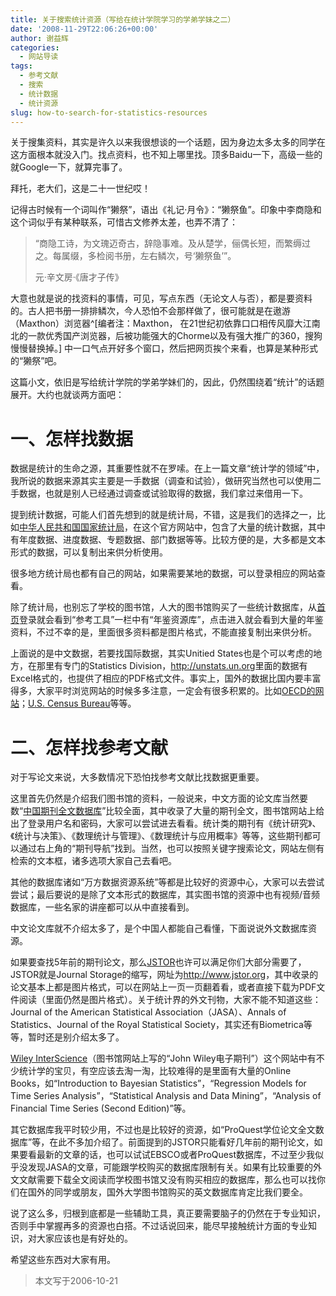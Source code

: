 ```yaml
---
title: 关于搜索统计资源（写给在统计学院学习的学弟学妹之二）
date: '2008-11-29T22:06:26+00:00'
author: 谢益辉
categories:
  - 网站导读
tags:
  - 参考文献
  - 搜索
  - 统计数据
  - 统计资源
slug: how-to-search-for-statistics-resources
---
```


关于搜集资料，其实是许久以来我很想谈的一个话题，因为身边太多太多的同学在这方面根本就没入门。找点资料，也不知上哪里找。顶多Baidu一下，高级一些的就Google一下，就算完事了。<!--more-->

拜托，老大们，这是二十一世纪哎！

记得古时候有一个词叫作“獭祭”，语出《礼记·月令》：“獭祭鱼”。印象中李商隐和这个词似乎有某种联系，可惜古文修养太差，也弄不清了：

> “商隐工诗，为文瑰迈奇古，辞隐事难。及从楚学，俪偶长短，而繁缛过之。每属缀，多检阅书册，左右鳞次，号‘獭祭鱼’”。
>
> 元·辛文房·《唐才子传》

大意也就是说的找资料的事情，可见，写点东西（无论文人与否），都是要资料的。古人把书册一排排鳞次，今人恐怕不会那样做了，很可能就是在遨游（Maxthon）浏览器^[编者注：Maxthon， 在21世纪初依靠口口相传风靡大江南北的一款优秀国产浏览器，后被功能强大的Chorme以及有强大推广的360，搜狗慢慢替换掉。] 中一口气点开好多个窗口，然后把网页挨个来看，也算是某种形式的“獭祭”吧。

这篇小文，依旧是写给统计学院的学弟学妹们的，因此，仍然围绕着“统计”的话题展开。大约也就谈两方面吧：

# 一、怎样找数据

数据是统计的生命之源，其重要性就不在罗嗦。在上一篇文章“统计学的领域”中，我所说的数据来源其实主要是一手数据（调查和试验），做研究当然也可以使用二手数据，也就是别人已经通过调查或试验取得的数据，我们拿过来借用一下。

提到统计数据，可能人们首先想到的就是统计局，不错，这是我们的选择之一，比如[中华人民共和国国家统计局](http://www.stats.gov.cn/)，在这个官方网站中，包含了大量的统计数据，其中有年度数据、进度数据、专题数据、部门数据等等。比较方便的是，大多都是文本形式的数据，可以复制出来供分析使用。

很多地方统计局也都有自己的网站，如果需要某地的数据，可以登录相应的网站查看。

除了统计局，也别忘了学校的图书馆，人大的图书馆购买了一些统计数据库，从[首页]( http://www.lib.ruc.edu.cn)登录就会看到“参考工具”一栏中有“年鉴资源库”，点击进入就会看到大量的年鉴资料，不过不幸的是，里面很多资料都是图片格式，不能直接复制出来供分析。

上面说的是中文数据，若要找国际数据，其实Unitied States也是个可以考虑的地方，在那里有专门的Statistics Division，<http://unstats.un.org>里面的数据有Excel格式的，也提供了相应的PDF格式文件。事实上，国外的数据比国内要丰富得多，大家平时浏览网站的时候多多注意，一定会有很多积累的。比如[OECD的网站](http://www.oecd.org)；[U.S. Census Bureau](http://www.census.gov)等等。

# 二、怎样找参考文献

对于写论文来说，大多数情况下恐怕找参考文献比找数据更重要。

这里首先仍然是介绍我们图书馆的资料，一般说来，中文方面的论文库当然要数“[中国期刊全文数据库](http://www.edu.cnki.net/)”比较全面，其中收录了大量的期刊全文，图书馆网站上给出了登录用户名和密码，大家可以尝试进去看看。统计类的期刊有《统计研究》、《统计与决策》、《数理统计与管理》、《数理统计与应用概率》等等，这些期刊都可以通过右上角的“期刊导航”找到。当然，也可以按照关键字搜索论文，网站左侧有检索的文本框，诸多选项大家自己去看吧。

其他的数据库诸如“万方数据资源系统”等都是比较好的资源中心，大家可以去尝试尝试；最后要说的是除了文本形式的数据库，其实图书馆的资源中也有视频/音频数据库，一些名家的讲座都可以从中直接看到。

中文论文库就不介绍太多了，是个中国人都能自己看懂，下面说说外文数据库资源。

如果要查找5年前的期刊论文，那么[JSTOR](http://www.jstor.org)也许可以满足你们大部分需要了，JSTOR就是Journal Storage的缩写，网址为<http://www.jstor.org>，其中收录的论文基本上都是图片格式，可以在网站上一页一页翻着看，或者直接下载为PDF文件阅读（里面仍然是图片格式）。关于统计界的外文刊物，大家不能不知道这些：Journal of the American Statistical Association（JASA）、Annals of Statistics、Journal of the Royal Statistical Society，其实还有Biometrica等等，暂时还是别介绍太多了。

[Wiley InterScience](http://www.interscience.wiley.com)（图书馆网站上写的“John Wiley电子期刊”）这个网站中有不少统计学的宝贝，有空应该去淘一淘，比较难得的是里面有大量的Online Books，如“Introduction to Bayesian Statistics”，“Regression Models for Time Series Analysis”，“Statistical Analysis and Data Mining”，“Analysis of Financial Time Series (Second Edition)”等。

其它数据库我平时较少用，不过也是比较好的资源，如“ProQuest学位论文全文数据库”等，在此不多加介绍了。前面提到的JSTOR只能看好几年前的期刊论文，如果要看最新的文章的话，也可以试试EBSCO或者ProQuest数据库，不过至少我似乎没发现JASA的文章，可能跟学校购买的数据库限制有关。如果有比较重要的外文文献需要下载全文阅读而学校图书馆又没有购买相应的数据库，那么也可以找你们在国外的同学或朋友，国外大学图书馆购买的英文数据库肯定比我们要全。

说了这么多，归根到底都是一些辅助工具，真正要需要脑子的仍然在于专业知识，否则手中掌握再多的资源也白搭。不过话说回来，能尽早接触统计方面的专业知识，对大家应该也是有好处的。

希望这些东西对大家有用。

> 本文写于2006-10-21
